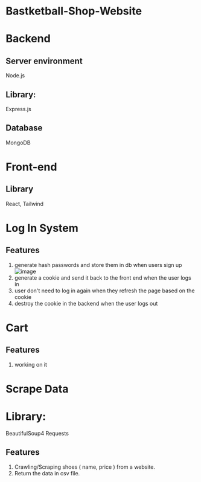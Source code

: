 # Bastketball-Shop-Website

# Backend
## Server environment 
Node.js

## Library:
Express.js

## Database
MongoDB

# Front-end
## Library
React, Tailwind

# Log In System
## Features
  1. generate hash passwords and store them in db when users sign up <br>
     ![image](https://github.com/duclongbox/Bastketball-Shop-Website/assets/127691823/8ee4ef21-02b4-4cff-a06f-5caef864933d)
  3. generate a cookie and send it back to the front end when the user logs in
  4. user don't need to log in again when they refresh the page based on the cookie
  5. destroy the cookie in the backend when the user logs out
     

# Cart 
## Features
  1. working on it



# Scrape Data
# Library:
BeautifulSoup4
Requests
## Features
  1. Crawling/Scraping shoes ( name, price ) from a website.
  2. Return the data in csv file. 
